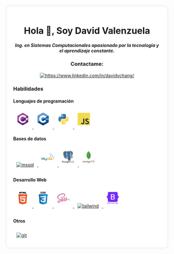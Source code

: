 <div style="max-width: 800px; margin: 20px auto; padding: 20px; background-color: #fff; border-radius: 10px; box-shadow: 0 0 10px rgba(0, 0, 0, 0.1);">
    <h1 align="center">Hola 👋, Soy David Valenzuela</h1>
    <h5 align="center">Ing. en Sistemas Computacionales apasionado por la tecnología y el aprendizaje constante.</h5>
    <div style="text-align: center; margin-bottom: 20px;">
        <h3>Contactame:</h3>
        <a href="https://linkedin.com/in/https://www.linkedin.com/in/davidvchang/" target="blank">
            <img align="center" src="https://raw.githubusercontent.com/rahuldkjain/github-profile-readme-generator/master/src/images/icons/Social/linked-in-alt.svg" alt="https://www.linkedin.com/in/davidvchang/" height="30" width="40" />
        </a>
    </div>
    <div style="margin-top: 20px;">
        <h3>Habilidades</h3>
        <div style="margin-bottom: 20px;">
            <h4>Lenguajes de programación</h4>
            <a href="https://www.w3schools.com/cs/" target="_blank" rel="noreferrer">
                <img src="https://raw.githubusercontent.com/devicons/devicon/master/icons/csharp/csharp-original.svg" alt="csharp" style="margin: 10px; transition: transform 0.3s ease-in-out; width: 40px;">
            </a>
            <a href="https://www.w3schools.com/cpp/" target="_blank" rel="noreferrer">
                <img src="https://raw.githubusercontent.com/devicons/devicon/master/icons/cplusplus/cplusplus-original.svg" alt="cplusplus" style="margin: 10px; transition: transform 0.3s ease-in-out; width: 40px;">
            </a>
            <a href="https://www.python.org" target="_blank" rel="noreferrer">
                <img src="https://raw.githubusercontent.com/devicons/devicon/master/icons/python/python-original.svg" alt="python" style="margin: 10px; transition: transform 0.3s ease-in-out; width: 40px;">
            </a>
            <a href="https://developer.mozilla.org/en-US/docs/Web/JavaScript" target="_blank" rel="noreferrer">
                <img src="https://raw.githubusercontent.com/devicons/devicon/master/icons/javascript/javascript-original.svg" alt="javascript" style="margin: 10px; transition: transform 0.3s ease-in-out; width: 40px;">
            </a>
        </div>
        <div style="margin-bottom: 20px;">
            <h4>Bases de datos</h4>
            <a href="https://www.microsoft.com/en-us/sql-server" target="_blank" rel="noreferrer">
                <img src="https://www.svgrepo.com/show/303229/microsoft-sql-server-logo.svg" alt="mssql" style="margin: 10px; transition: transform 0.3s ease-in-out; width: 40px;">
            </a>
            <a href="https://www.mysql.com/" target="_blank" rel="noreferrer">
                <img src="https://raw.githubusercontent.com/devicons/devicon/master/icons/mysql/mysql-original-wordmark.svg" alt="mysql" style="margin: 10px; transition: transform 0.3s ease-in-out; width: 40px;">
            </a>
            <a href="https://www.postgresql.org" target="_blank" rel="noreferrer">
                <img src="https://raw.githubusercontent.com/devicons/devicon/master/icons/postgresql/postgresql-original-wordmark.svg" alt="postgresql" style="margin: 10px; transition: transform 0.3s ease-in-out; width: 40px;">
            </a>
            <a href="https://www.mongodb.com/" target="_blank" rel="noreferrer">
                <img src="https://raw.githubusercontent.com/devicons/devicon/master/icons/mongodb/mongodb-original-wordmark.svg" alt="mongodb" style="margin: 10px; transition: transform 0.3s ease-in-out; width: 40px;">
            </a>
        </div>
        <div style="margin-bottom: 20px;">
            <h4>Desarrollo Web</h4>
            <a href="https://www.w3.org/html/" target="_blank" rel="noreferrer">
                <img src="https://raw.githubusercontent.com/devicons/devicon/master/icons/html5/html5-original-wordmark.svg" alt="html5" style="margin: 10px; transition: transform 0.3s ease-in-out; width: 40px;">
            </a>
            <a href="https://www.w3schools.com/css/" target="_blank" rel="noreferrer">
                <img src="https://raw.githubusercontent.com/devicons/devicon/master/icons/css3/css3-original-wordmark.svg" alt="css3" style="margin: 10px; transition: transform 0.3s ease-in-out; width: 40px;">
            </a>
            <a href="https://sass-lang.com" target="_blank" rel="noreferrer">
                <img src="https://raw.githubusercontent.com/devicons/devicon/master/icons/sass/sass-original.svg" alt="sass" style="margin: 10px; transition: transform 0.3s ease-in-out; width:40px;">
            </a>
            <a href="https://tailwindcss.com/" target="_blank" rel="noreferrer">
                <img src="https://www.vectorlogo.zone/logos/tailwindcss/tailwindcss-icon.svg" alt="tailwind" style="margin: 10px; transition: transform 0.3s ease-in-out; width: 40px;">
            </a>
            <a href="https://getbootstrap.com" target="_blank" rel="noreferrer">
                <img src="https://raw.githubusercontent.com/devicons/devicon/master/icons/bootstrap/bootstrap-plain-wordmark.svg" alt="bootstrap" style="margin: 10px; transition: transform 0.3s ease-in-out; width: 40px;">
            </a>
        </div>
        <div>
            <h4>Otros</h4>
            <a href="https://git-scm.com/" target="_blank" rel="noreferrer">
                <img src="https://www.vectorlogo.zone/logos/git-scm/git-scm-icon.svg" alt="git" style="margin: 10px; transition: transform 0.3s ease-in-out; width: 40px;">
            </a>
        </div>
    </div>
</div>
